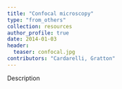 ```yaml
---
title: "Confocal microscopy"
type: "from_others"
collection: resources
author_profile: true
date: 2014-01-03
header:
  teaser: confocal.jpg
contributors: "Cardarelli, Gratton"
---
```

<p align= "justify">

Description
